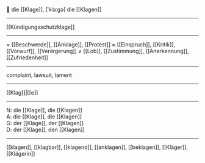 🔴 die [[Klage]], [ˈklaːɡə]
die [[Klagen]]

---
[[Kündigungsschutzklage]]


---
= [[Beschwerde]], [[Anklage]], [[Protest]]
≈ [[Einspruch]], [[Kritik]], [[Vorwurf]], [[Verärgerung]]
≠ [[Lob]], [[Zustimmung]], [[Anerkennung]], [[Zufriedenheit]]

---
complaint, lawsuit, lament

---
[[Klag]]|[[e]]

---
N: die [[Klage]], die [[Klagen]]  
A: die [[Klage]], die [[Klagen]]  
G: der [[Klage]], der [[Klagen]]  
D: der [[Klage]], den [[Klagen]]  

---
[[klagen]], [[klagbar]], [[klagend]], [[anklagen]], [[beklagen]], [[Kläger]], [[Klägerin]]